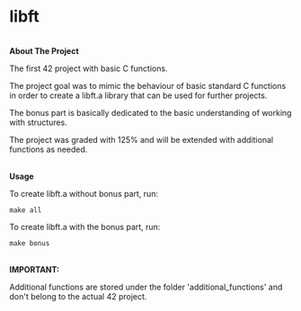 # libft

<br>**About The Project**

The first 42 project with basic C functions.

The project goal was to mimic the behaviour of basic standard C functions in order to create a libft.a library that can be used for further projects.

The bonus part is basically dedicated to the basic understanding of working with structures.

The project was graded with 125% and will be extended with additional functions as needed.



<br>**Usage**

To create libft.a without bonus part, run:

`make all 
`

To create libft.a with the bonus part, run:

`make bonus
`

<br>**IMPORTANT:**

Additional functions are stored under the folder 'additional_functions' 
and don't belong to the actual 42 project.

